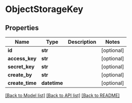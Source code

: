 # ObjectStorageKey

## Properties
Name | Type | Description | Notes
------------ | ------------- | ------------- | -------------
**id** | **str** |  | [optional] 
**access_key** | **str** |  | [optional] 
**secret_key** | **str** |  | [optional] 
**create_by** | **str** |  | [optional] 
**create_time** | **datetime** |  | [optional] 

[[Back to Model list]](../README.md#documentation-for-models) [[Back to API list]](../README.md#documentation-for-api-endpoints) [[Back to README]](../README.md)


